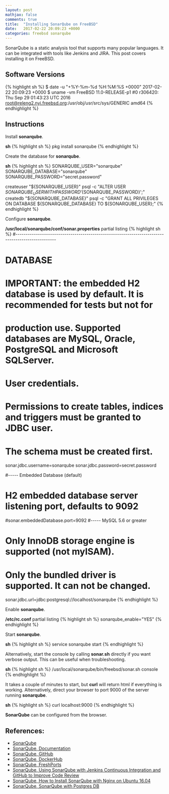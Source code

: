 ```yaml
---
layout: post
mathjax: false
comments: true
title:  "Installing SonarQube on FreeBSD"
date:   2017-02-22 20:09:23 +0000
categories: freebsd sonarqube
---
```

SonarQube is a static analysis tool that supports many popular languages.
It can be integrated with tools like Jenkins and JIRA.
This post covers installing it on FreeBSD.

## Software Versions

{% highlight sh %}
$ date -u "+%Y-%m-%d %H:%M:%S +0000"
2017-02-22 20:09:23 +0000
$ uname -vm
FreeBSD 11.0-RELEASE-p1 #0 r306420: Thu Sep 29 01:43:23 UTC 2016     root@releng2.nyi.freebsd.org:/usr/obj/usr/src/sys/GENERIC  amd64
{% endhighlight %}

## Instructions

Install **sonarqube**.

**sh**
{% highlight sh %}
pkg install sonarqube
{% endhighlight %}

Create the database for **sonarqube**.

**sh**
{% highlight sh %}
SONARQUBE_USER="sonarqube"
SONARQUBE_DATABASE="sonarqube"
SONARQUBE_PASSWORD="secret.password"

createuser "${SONARQUBE_USER}"
psql -c "ALTER USER ${SONARQUBE_USER} WITH PASSWORD '${SONARQUBE_PASSWORD}';"
createdb "${SONARQUBE_DATABASE}"
psql -c "GRANT ALL PRIVILEGES ON DATABASE ${SONARQUBE_DATABASE} TO ${SONARQUBE_USER};"
{% endhighlight %}

Configure **sonarqube**.

**/usr/local/sonarqube/conf/sonar.properties** partial listing
{% highlight sh %}
#--------------------------------------------------------------------------------------------------
# DATABASE
#
# IMPORTANT: the embedded H2 database is used by default. It is recommended for tests but not for
# production use. Supported databases are MySQL, Oracle, PostgreSQL and Microsoft SQLServer.

# User credentials.
# Permissions to create tables, indices and triggers must be granted to JDBC user.
# The schema must be created first.
sonar.jdbc.username=sonarqube
sonar.jdbc.password=secret.password

#----- Embedded Database (default)
# H2 embedded database server listening port, defaults to 9092
#sonar.embeddedDatabase.port=9092
#----- MySQL 5.6 or greater
# Only InnoDB storage engine is supported (not myISAM).
# Only the bundled driver is supported. It can not be changed.
sonar.jdbc.url=jdbc:postgresql://localhost/sonarqube
{% endhighlight %}

Enable **sonarqube**.

**/etc/rc.conf** partial listing
{% highlight sh %}
sonarqube_enable="YES"
{% endhighlight %}

Start **sonarqube**.

**sh**
{% highlight sh %}
service sonarqube start
{% endhighlight %}

Alternatively, start the console by calling **sonar.sh** directly if you want verbose output.
This can be useful when troubleshooting.

**sh**
{% highlight sh %}
/usr/local/sonarqube/bin/freebsd/sonar.sh console
{% endhighlight %}

It takes a couple of minutes to start, but **curl** will return html if everything is working.
Alternatively, direct your browser to port 9000 of the server running **sonarqube**.

**sh**
{% highlight sh %}
curl localhost:9000
{% endhighlight %}

**SonarQube** can be configured from the browser.

## References:

- [SonarQube][sonarqube]
- [SonarQube, Documentation][sonarqube-documentation]
- [SonarQube, GitHub][sonarqube-github]
- [SonarQube, DockerHub][sonarqube-dockerhub]
- [SonarQube, FreshPorts][sonarqube-freshports]
- [SonarQube, Using SonarQube with Jenkins Continuous Integration and GitHub to Improve Code Review][sonarqube-jenkins]
- [SonarQube, How to Install SonarQube with Nginx on Ubuntu 16.04][sonarqube-nginx-ubuntu]
- [SonarQube, SonarQube with Postgres DB][sonarqube-postgres]

[sonarqube]: https://www.sonarqube.org
[sonarqube-documentation]: https://docs.sonarqube.org/display/HOME/SonarQube+Platform
[sonarqube-github]: https://github.com/SonarSource/sonarqube
[sonarqube-dockerhub]: https://hub.docker.com/_/sonarqube/
[sonarqube-freshports]: https://www.freshports.org/devel/sonarqube/
[sonarqube-jenkins]: http://macoscope.com/blog/using-sonarqube-with-jenkins-continuous-integration-and-github-to-improve-code-review/
[sonarqube-nginx-ubuntu]: http://linoxide.com/linux-how-to/install-sonarqube-ubuntu-16-04-ngnix/
[sonarqube-postgres]: http://stackoverflow.com/questions/30778850/sonarqube-with-postgres-db

